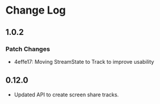 # Change Log

## 1.0.2

### Patch Changes

- 4effe17: Moving StreamState to Track to improve usability

## 0.12.0

- Updated API to create screen share tracks.
